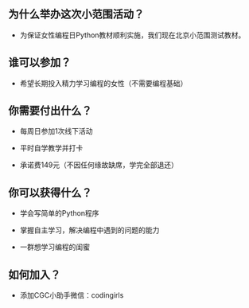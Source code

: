 ## 为什么举办这次小范围活动？

- 为保证女性编程日Python教材顺利实施，我们现在北京小范围测试教材。

## 谁可以参加？

- 希望长期投入精力学习编程的女性（不需要编程基础）

## 你需要付出什么？

- 每周日参加1次线下活动

- 平时自学教学并打卡

- 承诺费149元（不因任何缘故缺席，学完全部退还）

## 你可以获得什么？

- 学会写简单的Python程序

- 掌握自主学习，解决编程中遇到的问题的能力

- 一群想学习编程的闺蜜

## 如何加入？

- 添加CGC小助手微信：codingirls

